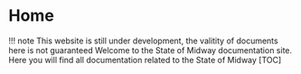 # Home

!!! note
    This website is still under development, the valitity of documents here is not guaranteed
Welcome to the State of Midway documentation site. Here you will find all documentation related to the State of Midway
[TOC]